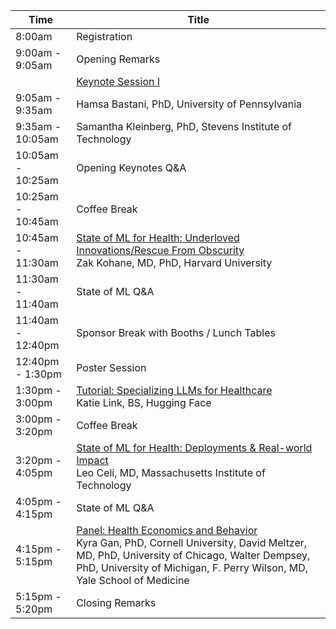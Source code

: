 <table class="table table-bordered table-sm">
  	<thead>
    <tr>
      <th style='width:15%'>Time</th>
      <th style='width:70%'>Title</th>
    </tr>
	</thead>
	 <tbody>
    <tr>
      <td>8:00am</td>
      <td>Registration</td>
    </tr>
    <tr>
      <td>9:00am - 9:05am</td>
      <td>Opening Remarks</td>
    </tr>
    <tr>
      <td></td>
      <td class="keynote"><span class="border-left-0"><span class="font-weight-bold"><a href="speakers.html#tab-keynotes">Keynote Session I</a></span></span></td>
    </tr>
     <tr>
      <td>9:05am - 9:35am</td>
      <td>
<span class="font-italic"><span class="font-weight-bold">Hamsa Bastani, PhD,</span> University of Pennsylvania</span>
      </td>
    </tr>
    <tr>
      <td>9:35am - 10:05am</td>
      <td><a href="speakers.html#tab-keynotes"></a><!-- <br> -->
        <span class="font-italic"><span class="font-weight-bold">Samantha Kleinberg, PhD,</span> Stevens Institute of Technology</span>
      </td> 
    </tr>
    <tr>
      <td>10:05am - 10:25am</td>
      <td>Opening Keynotes Q&A</td>
    </tr>
    <tr>
      <td>10:25am - 10:45am</td>
      <td>Coffee Break</td>
    </tr>
    <tr>
      <td>10:45am - 11:30am</td>
      <td><a href="speakers.html?S01#tab-ml_health">State of ML for Health:  Underloved Innovations/Rescue From Obscurity</a><br>
        <span class="font-italic"><span class="font-weight-bold">Zak Kohane, MD, PhD,</span> Harvard University</span>
      </td> 
    </tr>
     <tr>
      <td>11:30am - 11:40am</td>
      <td>State of ML Q&A</td>
    </tr>
     <tr>
      <td>11:40am - 12:40pm</td>
      <td>Sponsor Break with Booths / Lunch Tables</td>
    </tr>
    <tr>
      <td>12:40pm - 1:30pm</td>
      <td>Poster Session</td>
    </tr>
    <tr>
      <td>1:30pm - 3:00pm</td>
      <td>
        <a href="speakers.html?T01#tab-tutorials">Tutorial: Specializing LLMs for Healthcare</a><br>
        <span class="font-italic"><span class="font-weight-bold">Katie Link, BS,</span> Hugging Face</span>
      </td> 
     <tr>
    <tr>
      <td>3:00pm - 3:20pm</td>
      <td>Coffee Break</td>
    </tr>
    <tr>
      <td>3:20pm - 4:05pm</td>
      <td><a href="speakers.html?M03#tab-ml_health">State of ML for Health: Deployments & Real-world Impact</a><br>
        <span class="font-italic"><span class="font-weight-bold">Leo Celi, MD,</span> Massachusetts Institute of Technology</span>
      </td> 
    </tr>
    <tr>
      <td>4:05pm - 4:15pm</td>
      <td>State of ML Q&A</td>
    </tr>
    <tr>
      <td>4:15pm - 5:15pm</td>
      <td>
        <a href="speakers.html#tab-panels">Panel: Health Economics and Behavior</a><br>
        <span class="font-italic"><span class="font-weight-bold">Kyra Gan, PhD,</span> Cornell University</span>, <span class="font-italic"><span class="font-weight-bold">David Meltzer, MD, PhD,</span> University of Chicago</span>, <span class="font-italic"><span class="font-weight-bold">Walter Dempsey, PhD,</span> University of Michigan</span>, <span class="font-italic"><span class="font-weight-bold">F. Perry Wilson, MD,</span> Yale School of Medicine</span>    
        <!--
        <span class="font-italic">Li Xu, Bo Liu, Ameer Hamza Khan, Lu Fan, <span class="font-weight-bold">Xiao-Ming Wu</span></span>: <a href="proceeding_P13.html">Multi-modal Pre-training for Medical Vision-language Understanding and Generation: An Empirical Study with A New Benchmark</a><br>
        <span class="font-italic"><span class="font-weight-bold">Vincent Jeanselme</span>, Chang Ho Yoon, Brian Tom, Jessica Barrett</span>: <a href="proceeding_P12.html">Neural Fine-Gray: Monotonic neural networks for competing risks</a><br>
        <span class="font-italic"><span class="font-weight-bold">Eunbyeol Cho</span>, Min Jae Lee, Kyunghoon Hur, Jiyoun Kim, Jinsung Yoon, Edward Choi</span>: <a href="proceeding_P28.html">Rediscovery of CNN's Versatility for Text-based Encoding of Raw Electronic Health Records</a><br>
        <span class="font-italic"><span class="font-weight-bold">William La Cava</span>, Elle Lett, Guangya Wan</span>: <a href="proceeding_P23.html">Fair Admission Risk Prediction with Proportional Multicalibration</a>
        -->
        </td>
    </tr>
    <tr>
      <td>5:15pm - 5:20pm</td>
      <td>Closing Remarks</td>
    </tr>
  </tbody>
</table>